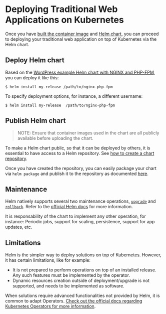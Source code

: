 # Deploying Traditional Web Applications on Kubernetes

Once you have [built the container image](/1-container-image) and [Helm chart](/2-helm-chart), you can proceed to deploying your traditional web application on top of Kubernetes via the Helm chart.

## Deploy Helm chart

Based on the [WordPress example Helm chart with NGINX and PHP-FPM](/2-helm-charts/examples/nginx-php-fpm/), you can deploy it like this:

```console
$ helm install my-release /path/to/nginx-php-fpm
```

To specify deployment options, for instance, a different username:

```console
$ helm install my-release  /path/to/nginx-php-fpm
```

## Publish Helm chart

> NOTE: Ensure that container images used in the chart are all publicly available before uploading the chart.

To make a Helm chart public, so that it can be deployed by others, it is essential to have access to a Helm repository. See [how to create a chart repository](https://helm.sh/docs/topics/chart_repository/).

Once you have created the repository, you can easily package your chart via `helm package` and publish it to the repository as documented [here](https://helm.sh/docs/topics/chart_repository/#managing-chart-repositories).

## Maintenance

Helm natively supports several two maintenance operations, [`upgrade`](https://helm.sh/docs/helm/helm_upgrade/) and [`rollback`](https://helm.sh/docs/helm/helm_rollback/). Refer to the [official Helm docs](https://helm.sh/docs/) for more information.

It is responsability of the chart to implement any other operation, for instance: Periodic jobs, support for scaling, persistence, support for app updates, etc.

## Limitations

Helm is the simpler way to deploy solutions on top of Kubernetes. However, it has certain limitations, like for example:

* It is not prepared to perform operations on top of an installed release. Any such features must be implemented by the operator.
* Dynamic resources creation outside of deployment/upgrade is not supported, and needs to be implemented as software.

When solutions require advanced functionalities not provided by Helm, it is common to adapt Operators. [Check out the official docs regarding Kubernetes Operators for more information](https://kubernetes.io/docs/concepts/extend-kubernetes/operator/).
